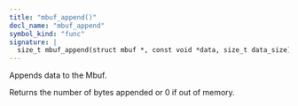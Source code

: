 ```yaml
---
title: "mbuf_append()"
decl_name: "mbuf_append"
symbol_kind: "func"
signature: |
  size_t mbuf_append(struct mbuf *, const void *data, size_t data_size);
---
```


Appends data to the Mbuf.

Returns the number of bytes appended or 0 if out of memory. 


